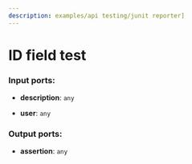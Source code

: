 ```yaml
---
description: examples/api testing/junit reporter]
---
```


# ID field test

### Input ports:

* __description__: `any`


* __user__: `any`

### Output ports:

* __assertion__: `any`

